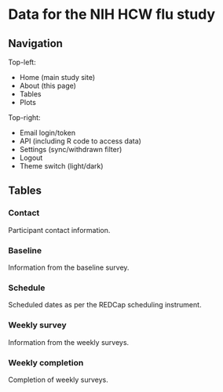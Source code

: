 # Data for the NIH HCW flu study

## Navigation

Top-left:

- Home (main study site)
- About (this page)
- Tables
- Plots

Top-right:

- Email login/token
- API (including R code to access data)
- Settings (sync/withdrawn filter)
- Logout
- Theme switch (light/dark)

## Tables

### Contact

Participant contact information.

### Baseline

Information from the baseline survey.

### Schedule

Scheduled dates as per the REDCap scheduling instrument.

### Weekly survey

Information from the weekly surveys.

### Weekly completion

Completion of weekly surveys.
